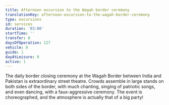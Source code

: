 ```yaml
---
title: Afternoon excursion to the Wagah border ceremony
translationKey: afternoon-excursion-to-the-wagah-border-ceremony
type: excursions
id: services
duration: '03:00'
startTime: ''
transfer: 0
daysOfOperation: 127
vehicle: 0
guide: 1
dayAtLeisure: 0
active: 1
---
```

The daily border closing ceremony at the Wagah Border between India and Pakistan is extraordinary street theatre. Crowds assemble in large stands on both sides of the border, with much chanting, singing of patriotic songs, and even dancing, with a faux-aggressive ceremony. The event is choreographed, and the atmosphere is actually that of a big party! 